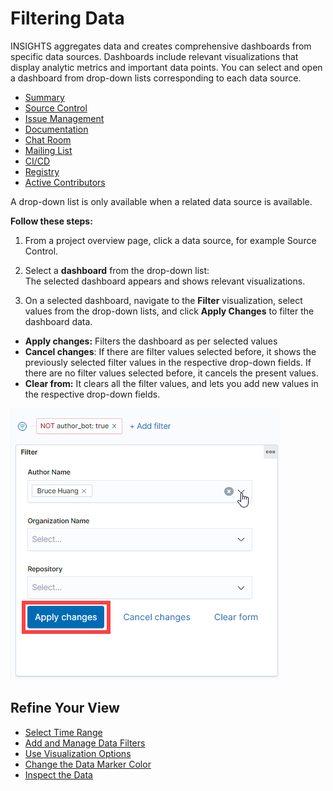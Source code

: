# Filtering Data

INSIGHTS aggregates data and creates comprehensive dashboards from specific data sources. Dashboards include relevant visualizations that display analytic metrics and important data points. You can select and open a dashboard from drop-down lists corresponding to each data source.

* [Summary](../viewing-dashboards/summary.md)
* [Source Control](../viewing-dashboards/source-control/)
* [Issue Management](../viewing-dashboards/project-management/)
* [Documentation](../viewing-dashboards/documentation/)
* [Chat Room](../viewing-dashboards/chat-room/)
* [Mailing List](../viewing-dashboards/mailing-list/)
* [CI/CD](../viewing-dashboards/ci-cd/)
* [Registry](../viewing-dashboards/registry/)
* [Active Contributors](../viewing-dashboards/active-contributors/)

A drop-down list is only available when a related data source is available.

**Follow these steps:**

1. From a project overview page, click a data source, for example Source Control.

2. Select a **dashboard** from the drop-down list:  
The selected dashboard appears and shows relevant visualizations.

3. On a selected dashboard, navigate to the **Filter** visualization, select values from the drop-down lists, and click **Apply Changes** to filter the dashboard data.

* **Apply changes:** Filters the dashboard as per selected values
* **Cancel changes**: If there are filter values selected before, it shows the previously selected filter values in the respective drop-down fields. If there are no filter values selected before, it cancels the present values.
* **Clear from:** It clears all the filter values, and lets you add new values in the respective drop-down fields.

![](../../../.gitbook/assets/filter-data.png)

## Refine Your View <a id="ViewDashboardAnalytics-RefineYourView"></a>

* [Select Time Range](select-time-range.md)
* [Add and Manage Data Filters](add-and-manage-data-filters.md)
* [Use Visualization Options](use-visualization-options.md)
* [Change the Data Marker Color](change-the-data-marker-color.md)
* [Inspect the Data](inspect-the-data.md)


